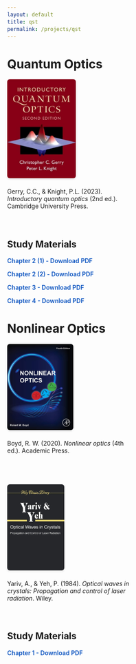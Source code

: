 ```yaml
---
layout: default
title: qst
permalink: /projects/qst
---
```


<div class="container">
    <h1>Quantum Optics</h1>
    <div class="book-row">
        <div class="book-entry">
            <img src="/assets/images/books/gerry.jpg" alt="Introductory Quantum Optics" width="160">
            <p>Gerry, C.C., & Knight, P.L. (2023). <em>Introductory quantum optics</em> (2nd ed.). Cambridge University Press.</p>
        </div>
    </div>
    <h2>Study Materials</h2>
    <p><a href='/assets/files/QOstudy/QO_CH2-1.pdf' download>Chapter 2 (1) - Download PDF</a></p>
    <p><a href='/assets/files/QOstudy/QO_CH2-2.pdf' download>Chapter 2 (2) - Download PDF</a></p>
    <p><a href='/assets/files/QOstudy/QO_CH3.pdf' download>Chapter 3 - Download PDF</a></p>
    <p><a href='/assets/files/QOstudy/QO_CH4-1.pdf' download>Chapter 4 - Download PDF</a></p>
</div>

<div class="container">
    <h1>Nonlinear Optics</h1>
    <div class="book-row">
        <div class="book-entry">
            <img src="/assets/images/books/boyd.jpg" alt="Nonlinear Optics" class="book-cover">
            <p>Boyd, R. W. (2020). <em>Nonlinear optics</em> (4th ed.). Academic Press.</p>
        </div>
        <div class="book-entry">
            <img src="/assets/images/books/yariv.jpg" alt="Optical Waves in Crystals" class="book-cover">
            <p>Yariv, A., & Yeh, P. (1984). <em>Optical waves in crystals: Propagation and control of laser radiation</em>. Wiley.</p>
        </div>
    </div>
    <h2>Study Materials</h2>
    <p><a href='/assets/files/NOstudy/NO_CH1.pdf' download>Chapter 1 - Download PDF</a></p>
</div>




<style>
    .book-entry {
        display: flex;
        flex-direction: column;
        align-items: flex-start;
        margin-bottom: 1.5rem;
    }

    .book-entry img {
        margin-bottom: 0.5rem;
        border-radius: 6px;
        box-shadow: 0 2px 5px rgba(0, 0, 0, 0.1);
    }

    .project-grid {
        display: grid;
        grid-template-columns: repeat(auto-fit, minmax(300px, 1fr));
        gap: 2rem;
        margin-top: 2rem;
    }

    .project-item {
        border: 1px solid #ddd;
        padding: 1.5rem;
        border-radius: 8px;
        box-shadow: 0 2px 5px rgba(0, 0, 0, 0.05);
        background-color: #fff;
    }

    body.dark-mode .project-item {
        background-color: #1a1a1a;
        border-color: #333;
        box-shadow: 0 2px 5px rgba(0, 0, 0, 0.2);
    }

    .project-item h3 {
        color: #0a192f;
        margin-bottom: 0.8rem;
    }

    body.dark-mode .project-item h3 {
        color: #64ffda;
    }

    .project-item p {
        margin-bottom: 1.5rem;
    }

    a[href$=".pdf"] {
        color: rgb(14, 85, 192);
        font-weight: 600;
        text-decoration: none;
        transition: color 0.2s ease;
    }

    a[href$=".pdf"]:hover {
        color: #084B8A;
        text-decoration: underline;
        cursor: pointer;
    }
    .book-row {
        display: flex;
        gap: 2rem;
        margin-bottom: 1.5rem;
        flex-wrap: wrap;
    }

    .book-entry {
        display: flex;
        flex-direction: column;
        align-items: flex-start;
        max-width: 300px;
    }

    .book-cover {
        height: 200px;
        width: auto;
        margin-bottom: 0.5rem;
        border-radius: 6px;
        box-shadow: 0 2px 5px rgba(0, 0, 0, 0.1);
    }

</style>